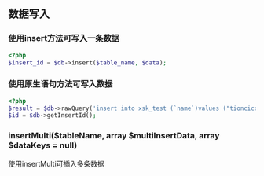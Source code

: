 ## 数据写入

### 使用insert方法可写入一条数据
```php
<?php
$insert_id = $db->insert($table_name, $data);
```

### 使用原生语句方法可写入数据 
```php
<?php
$result = $db->rawQuery('insert into xsk_test (`name`)values ("tioncico")',[]);
$id = $db->getInsertId();
```

### insertMulti($tableName, array $multiInsertData, array $dataKeys = null)
使用insertMulti可插入多条数据